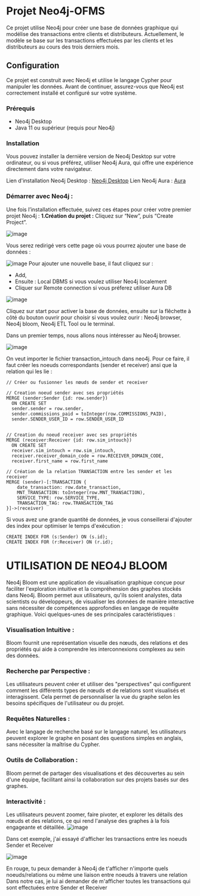 # Projet Neo4j-OFMS

Ce projet utilise Neo4j pour créer une base de données graphique qui modélise des transactions entre clients et distributeurs. Actuellement, le modèle se base sur les transactions effectuées par les clients et les distributeurs au cours des trois derniers mois.

## Configuration

Ce projet est construit avec Neo4j et utilise le langage Cypher pour manipuler les données. Avant de continuer, assurez-vous que Neo4j est correctement installé et configuré sur votre système.

### Prérequis

- Neo4j Desktop
- Java 11 ou supérieur (requis pour Neo4j)

### Installation

Vous pouvez installer la dernière version de Neo4j Desktop sur votre ordinateur, ou si vous préférez, utiliser Neo4j Aura, qui offre une expérience directement dans votre navigateur.

 Lien d'installation Neo4j Desktop : [Neo4j Desktop](https://neo4j.com/download/)
 Lien Neo4j Aura : [Aura](https://login.neo4j.com/u/login/identifier?state=hKFo2SBRZHhlUFQ5dXVyaWd4NkFwcVJYWnUtUm9TODZvYXNhbaFur3VuaXZlcnNhbC1sb2dpbqN0aWTZIHBuMFV1eFFhZjlhZ2docUE2R3puYkZOTXMzbTBlNXBSo2NpZNkgV1NMczYwNDdrT2pwVVNXODNnRFo0SnlZaElrNXpZVG8)
 
### Démarrer avec Neo4j :
Une fois l’installation effectuée, suivez ces étapes pour créer votre premier projet Neo4j :
**1.Création du projet :**
Cliquez sur “New”, puis “Create Project”.

![image](https://github.com/Superfadel0/Projet-Neo4j-OFMS/assets/126486272/99d5d21a-d851-4238-a9ea-5f69f79ceab7)

Vous serez redirigé vers cette page où vous pourrez ajouter une base de données :

![image](https://github.com/Superfadel0/Projet-Neo4j-OFMS/assets/126486272/41580665-db57-4571-9ee0-49ca15c3b41e)
Pour ajouter une nouvelle base, il faut cliquez sur :
- Add,
- Ensuite : Local DBMS si vous voulez utiliser Neo4j localement
- Cliquer sur Remote connection si vous préferez utiliser Aura DB

![image](https://github.com/Superfadel0/Projet-Neo4j-OFMS/assets/126486272/c765d3e0-d47a-4422-bebe-db1e19faf99b)

Cliquez sur start pour activer la base de données, ensuite sur la flêchette à côté du bouton ouvrir pour choisir si vous 
voulez ourir : Neo4j browser, Neo4j bloom, Neo4j ETL Tool ou le terminal.

Dans un premier temps, nous allons nous intéresser au Neo4j browser.

![image](https://github.com/Superfadel0/Projet-Neo4j-OFMS/assets/126486272/59e2b4bb-78e1-47fa-8e79-20bdf5070934)

On veut importer le fichier transaction_intouch dans neo4j. Pour ce faire, il faut créer les noeuds correspondants (sender et receiver) ansi que la relation qui les lie :


```LOAD CSV WITH HEADERS FROM 'file:///transaction_intouch.csv' as row
// Créer ou fusionner les nœuds de sender et receiver

// Creation noeud sender avec ses propriétés
MERGE (sender:Sender {id: row.sender})
  ON CREATE SET 
  sender.sender = row.sender,
  sender.commissions_paid = toInteger(row.COMMISSIONS_PAID),
  sender.SENDER_USER_ID = row.SENDER_USER_ID


// Creation du noeud receiver avec ses propriétés
MERGE (receiver:Receiver {id: row.sim_intouch})
  ON CREATE SET 
  receiver.sim_intouch = row.sim_intouch,
  receiver.receiver_domain_code = row.RECEIVER_DOMAIN_CODE, 
  receiver.first_name = row.first_name

// Création de la relation TRANSACTION entre les sender et les receiver
MERGE (sender)-[:TRANSACTION {
    date_transaction: row.date_transaction,
    MNT_TRANSACTION: toInteger(row.MNT_TRANSACTION),
    SERVICE_TYPE: row.SERVICE_TYPE,
    TRANSACTION_TAG: row.TRANSACTION_TAG
}]->(receiver)
```

Si vous avez une grande quantité de données, je vous conseillerai d'ajouter des index pour optimiser le temps d'exécution :

```
CREATE INDEX FOR (s:Sender) ON (s.id);
CREATE INDEX FOR (r:Receiver) ON (r.id);
```


# UTILISATION DE NEO4J BLOOM

Neo4j Bloom est une application de visualisation graphique conçue pour faciliter l'exploration intuitive et la compréhension des graphes stockés dans Neo4j. Bloom permet aux utilisateurs, qu'ils soient analystes, data scientists ou développeurs, de visualiser les données de manière interactive sans nécessiter de compétences approfondies en langage de requête graphique. Voici quelques-unes de ses principales caractéristiques :

  ### Visualisation Intuitive : 
  Bloom fournit une représentation visuelle des nœuds, des relations et des propriétés qui aide à comprendre les interconnexions complexes au sein des données.

  ### Recherche par Perspective : 
  Les utilisateurs peuvent créer et utiliser des "perspectives" qui configurent comment les différents types de nœuds et de relations sont visualisés et interagissent. Cela permet de personnaliser la        vue du graphe selon les besoins spécifiques de l'utilisateur ou du projet.

  ### Requêtes Naturelles : 
  Avec le langage de recherche basé sur le langage naturel, les utilisateurs peuvent explorer le graphe en posant des questions simples en anglais, sans nécessiter la maîtrise du Cypher.

  ### Outils de Collaboration : 
  Bloom permet de partager des visualisations et des découvertes au sein d'une équipe, facilitant ainsi la collaboration sur des projets basés sur des graphes.

  ### Interactivité : 
  Les utilisateurs peuvent zoomer, faire pivoter, et explorer les détails des nœuds et des relations, ce qui rend l'analyse des graphes à la fois engageante et détaillée.
![image](https://github.com/Superfadel0/Projet-Neo4j-OFMS/assets/126486272/a7d1b341-bcf6-4461-bc35-0c5e3b987345)

Dans cet exemple, j'ai essayé d'afficher les transactions entre les noeuds Sender et Receiver

![image](https://github.com/Superfadel0/Projet-Neo4j-OFMS/assets/126486272/1d0f820a-d544-4de3-9f86-0119ac6c0fe9)

En rouge, tu peux demander à Neo4j de t'afficher n'importe quels noeuds/relations ou même une liaison entre noeuds à travers une relation
Dans notre cas, je lui ai demander de m'afficher toutes les transactions qui sont effectuées entre Sender et Receiver


